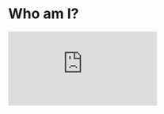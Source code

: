 # Who am I?

![Quick Bio](https://github.com/rashadwest/rashadwest.github.io/blob/master/_posts/Rashad_West_about_me_NEW.pdf?raw=true)
